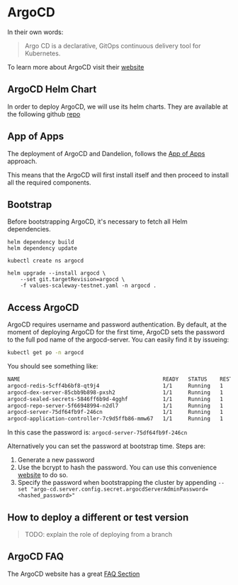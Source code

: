 # ArgoCD 

In their own words:

> Argo CD is a declarative, GitOps continuous delivery tool for Kubernetes.

To learn more about ArgoCD visit their [website](https://argo-cd.readthedocs.io/en/stable/)

## ArgoCD Helm Chart

In order to deploy ArgoCD, we will use its helm charts. They are available at the following github 
[repo](https://github.com/argoproj/argo-helm)

## App of Apps

The deployment of ArgoCD and Dandelion, follows the [App of Apps](https://argo-cd.readthedocs.io/en/stable/operator-manual/cluster-bootstrapping/) 
approach.

This means that the ArgoCD will first install itself and then proceed to install all the required components.

## Bootstrap

Before bootstrapping ArgoCD, it's necessary to fetch all Helm dependencies.

```shell
helm dependency build
helm dependency update

kubectl create ns argocd

helm upgrade --install argocd \
    --set git.targetRevision=argocd \
    -f values-scaleway-testnet.yaml -n argocd .
```

## Access ArgoCD

ArgoCD requires username and password authentication. By default, at the moment of deploying ArgoCD for the first time,
ArgoCD sets the password to the full pod name of the argocd-server. You can easily find it by issueing:

```bash
kubectl get po -n argocd
```

You should see something like:

```bash
NAME                                             READY   STATUS    RESTARTS   AGE
argocd-redis-5cff4b6bf8-qt9j4                    1/1     Running   1          8d
argocd-dex-server-85cbb9b898-pxsh2               1/1     Running   1          8d
argocd-sealed-secrets-5846ff6b9d-4gghf           1/1     Running   1          8d
argocd-repo-server-5f66948994-n2dl7              1/1     Running   1          8d
argocd-server-75df64fb9f-246cn                   1/1     Running   1          8d
argocd-application-controller-7c9d5ffb86-mmw67   1/1     Running   1          8d
```

In this case the password is: `argocd-server-75df64fb9f-246cn`

Alternatively you can set the password at bootstrap time. Steps are:

1. Generate a new password
2. Use the bcrypt to hash the password. You can use this convenience [website](https://www.browserling.com/tools/bcrypt) to do so.
3. Specify the password when bootstrapping the cluster by appending `--set "argo-cd.server.config.secret.argocdServerAdminPassword=<hashed_password>"`

## How to deploy a different or test version

> TODO: explain the role of deploying from a branch

## ArgoCD FAQ

The ArgoCD website has a great [FAQ Section](https://argo-cd.readthedocs.io/en/stable/faq/)
